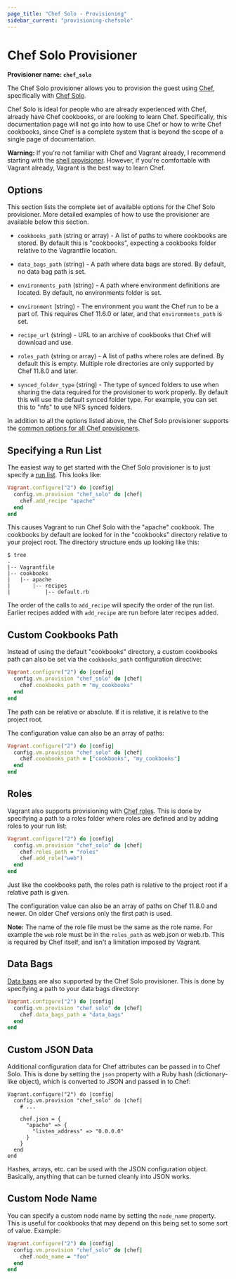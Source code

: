 ```yaml
---
page_title: "Chef Solo - Provisioning"
sidebar_current: "provisioning-chefsolo"
---
```


# Chef Solo Provisioner

**Provisioner name: `chef_solo`**

The Chef Solo provisioner allows you to provision the guest using
[Chef](https://www.chef.io/chef/), specifically with
[Chef Solo](http://docs.chef.io/chef_solo.html).

Chef Solo is ideal for people who are already experienced with Chef,
already have Chef cookbooks, or are looking to learn Chef. Specifically,
this documentation page will not go into how to use Chef or how to write
Chef cookbooks, since Chef is a complete system that is beyond the scope
of a single page of documentation.

<div class="alert alert-warn">
	<p>
		<strong>Warning:</strong> If you're not familiar with Chef and Vagrant already,
		I recommend starting with the <a href="/v2/provisioning/shell.html">shell
		provisioner</a>. However, if you're comfortable with Vagrant already, Vagrant
		is the best way to learn Chef.
	</p>
</div>

## Options

This section lists the complete set of available options for the Chef Solo
provisioner. More detailed examples of how to use the provisioner are
available below this section.

* `cookbooks_path` (string or array) - A list of paths to where cookbooks
  are stored. By default this is "cookbooks", expecting a cookbooks folder
  relative to the Vagrantfile location.

* `data_bags_path` (string) - A path where data bags are stored. By default, no
  data bag path is set.

* `environments_path` (string) - A path where environment definitions are
  located. By default, no environments folder is set.

* `environment` (string) - The environment you want the Chef run to be
  a part of. This requires Chef 11.6.0 or later, and that `environments_path`
  is set.

* `recipe_url` (string) - URL to an archive of cookbooks that Chef will download
  and use.

* `roles_path` (string or array) - A list of paths where roles are defined.
  By default this is empty. Multiple role directories are only supported by
  Chef 11.8.0 and later.

* `synced_folder_type` (string) - The type of synced folders to use when
  sharing the data required for the provisioner to work properly. By default
  this will use the default synced folder type. For example, you can set this
  to "nfs" to use NFS synced folders.

In addition to all the options listed above, the Chef Solo provisioner supports
the [common options for all Chef provisioners](/v2/provisioning/chef_common.html).

## Specifying a Run List

The easiest way to get started with the Chef Solo provisioner is to just
specify a [run list](https://docs.chef.io/nodes.html#about-run-lists). This looks like:

```ruby
Vagrant.configure("2") do |config|
  config.vm.provision "chef_solo" do |chef|
    chef.add_recipe "apache"
  end
end
```

This causes Vagrant to run Chef Solo with the "apache" cookbook. The cookbooks
by default are looked for in the "cookbooks" directory relative to your
project root. The directory structure ends up looking like this:

```
$ tree
.
|-- Vagrantfile
|-- cookbooks
|   |-- apache
|       |-- recipes
|           |-- default.rb
```

The order of the calls to `add_recipe` will specify the order of the run list.
Earlier recipes added with `add_recipe` are run before later recipes added.

## Custom Cookbooks Path

Instead of using the default "cookbooks" directory, a custom cookbooks
path can also be set via the `cookbooks_path` configuration directive:

```ruby
Vagrant.configure("2") do |config|
  config.vm.provision "chef_solo" do |chef|
    chef.cookbooks_path = "my_cookbooks"
  end
end
```

The path can be relative or absolute. If it is relative, it is relative
to the project root.

The configuration value can also be an array of paths:

```ruby
Vagrant.configure("2") do |config|
  config.vm.provision "chef_solo" do |chef|
    chef.cookbooks_path = ["cookbooks", "my_cookbooks"]
  end
end
```

## Roles

Vagrant also supports provisioning with [Chef roles](http://docs.chef.io/roles.html).
This is done by specifying a path to a roles folder where roles are defined
and by adding roles to your run list:

```ruby
Vagrant.configure("2") do |config|
  config.vm.provision "chef_solo" do |chef|
    chef.roles_path = "roles"
    chef.add_role("web")
  end
end
```

Just like the cookbooks path, the roles path is relative to the project
root if a relative path is given.

The configuration value can also be an array of paths on Chef 11.8.0 and newer.
On older Chef versions only the first path is used.

**Note:** The name of the role file must be the same as the role name.
For example the `web` role must be in the `roles_path` as web.json or web.rb.
This is required by Chef itself, and isn't a limitation imposed by
Vagrant.

## Data Bags

[Data bags](http://docs.chef.io/data_bags.html) are also
supported by the Chef Solo provisioner. This is done by specifying
a path to your data bags directory:

```ruby
Vagrant.configure("2") do |config|
  config.vm.provision "chef_solo" do |chef|
    chef.data_bags_path = "data_bags"
  end
end
```

## Custom JSON Data

Additional configuration data for Chef attributes can be passed in
to Chef Solo. This is done by setting the `json` property with a Ruby
hash (dictionary-like object), which is converted to JSON and passed
in to Chef:

```
Vagrant.configure("2") do |config|
  config.vm.provision "chef_solo" do |chef|
    # ...

    chef.json = {
      "apache" => {
        "listen_address" => "0.0.0.0"
      }
    }
  end
end
```

Hashes, arrays, etc. can be used with the JSON configuration object. Basically,
anything that can be turned cleanly into JSON works.

## Custom Node Name

You can specify a custom node name by setting the `node_name` property. This
is useful for cookbooks that may depend on this being set to some sort
of value. Example:

```ruby
Vagrant.configure("2") do |config|
  config.vm.provision "chef_solo" do |chef|
    chef.node_name = "foo"
  end
end
```
